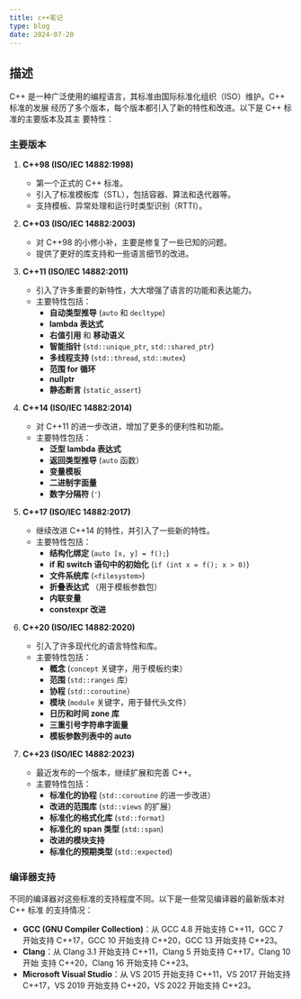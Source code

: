 ```yaml
---
title: c++笔记
type: blog
date: 2024-07-20
---
```


## 描述

C++ 是一种广泛使用的编程语言，其标准由国际标准化组织（ISO）维护。C++ 标准的发展
经历了多个版本，每个版本都引入了新的特性和改进。以下是 C++ 标准的主要版本及其主
要特性：

### 主要版本

1. **C++98 (ISO/IEC 14882:1998)**

   - 第一个正式的 C++ 标准。
   - 引入了标准模板库（STL），包括容器、算法和迭代器等。
   - 支持模板、异常处理和运行时类型识别（RTTI）。

2. **C++03 (ISO/IEC 14882:2003)**

   - 对 C++98 的小修小补，主要是修复了一些已知的问题。
   - 提供了更好的库支持和一些语言细节的改进。

3. **C++11 (ISO/IEC 14882:2011)**

   - 引入了许多重要的新特性，大大增强了语言的功能和表达能力。
   - 主要特性包括：
     - **自动类型推导** (`auto` 和 `decltype`)
     - **lambda 表达式**
     - **右值引用** 和 **移动语义**
     - **智能指针** (`std::unique_ptr`, `std::shared_ptr`)
     - **多线程支持** (`std::thread`, `std::mutex`)
     - **范围 for 循环**
     - **nullptr**
     - **静态断言** (`static_assert`)

4. **C++14 (ISO/IEC 14882:2014)**

   - 对 C++11 的进一步改进，增加了更多的便利性和功能。
   - 主要特性包括：
     - **泛型 lambda 表达式**
     - **返回类型推导** (`auto` 函数）
     - **变量模板**
     - **二进制字面量**
     - **数字分隔符** (`'`)

5. **C++17 (ISO/IEC 14882:2017)**

   - 继续改进 C++14 的特性，并引入了一些新的特性。
   - 主要特性包括：
     - **结构化绑定** (`auto [x, y] = f();`)
     - **if 和 switch 语句中的初始化** (`if (int x = f(); x > 0)`)
     - **文件系统库** (`<filesystem>`)
     - **折叠表达式** （用于模板参数包）
     - **内联变量**
     - **constexpr 改进**

6. **C++20 (ISO/IEC 14882:2020)**

   - 引入了许多现代化的语言特性和库。
   - 主要特性包括：
     - **概念** (`concept` 关键字，用于模板约束）
     - **范围** (`std::ranges` 库）
     - **协程** (`std::coroutine`）
     - **模块** (`module` 关键字，用于替代头文件）
     - **日历和时间 zone 库**
     - **三重引号字符串字面量**
     - **模板参数列表中的 auto**

7. **C++23 (ISO/IEC 14882:2023)**
   - 最近发布的一个版本，继续扩展和完善 C++。
   - 主要特性包括：
     - **标准化的协程** (`std::coroutine` 的进一步改进）
     - **改进的范围库** (`std::views` 的扩展）
     - **标准化的格式化库** (`std::format`)
     - **标准化的 span 类型** (`std::span`)
     - **改进的模块支持**
     - **标准化的预期类型** (`std::expected`)

### 编译器支持

不同的编译器对这些标准的支持程度不同。以下是一些常见编译器的最新版本对 C++ 标准
的支持情况：

- **GCC (GNU Compiler Collection)**：从 GCC 4.8 开始支持 C++11，GCC 7 开始支持
  C++17，GCC 10 开始支持 C++20，GCC 13 开始支持 C++23。
- **Clang**：从 Clang 3.1 开始支持 C++11，Clang 5 开始支持 C++17，Clang 10 开始
  支持 C++20，Clang 16 开始支持 C++23。
- **Microsoft Visual Studio**：从 VS 2015 开始支持 C++11，VS 2017 开始支持
  C++17，VS 2019 开始支持 C++20，VS 2022 开始支持 C++23。
